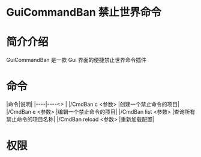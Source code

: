 # GuiCommandBan     禁止世界命令                    



# 简介介绍
GuiCommandBan 是一款 Gui 界面的便捷禁止世界命令插件


# 命令
|命令|说明|
|----|----<> |
|/CmdBan c <参数> |创建一个禁止命令的项目|
|/CmdBan e <参数> |编辑一个禁止命令的项目|
|/CmdBan list <参数> |查询所有禁止命令的项目名称|
|/CmdBan reload <参数> |重新加载配置|

# 权限


# 
